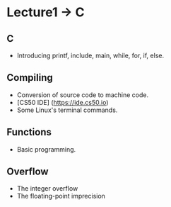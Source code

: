 # Lecture1 -> C

## C
* Introducing printf, include, main, while, for, if, else.

## Compiling 
* Conversion of source code to machine code.
* [CS50 IDE] (https://ide.cs50.io)
* Some Linux's terminal commands.

## Functions
* Basic programming.

## Overflow
* The integer overflow
* The floating-point imprecision
